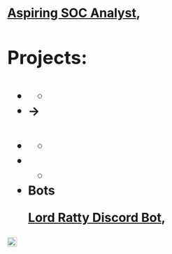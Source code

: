 <h1> <br/><a href="https://github.com/brentgarren"></a> <a href="https://www.linkedin.com/in/brent-garren//">Aspiring SOC Analyst</a>, <a 
<p>
<h2>Projects:</h2>

- ###
  - 
- 
  ->
- ###
  - 
- 
  -
- Bots <p>
  <a href="https://www.linkedin.com/in/brent-garren//">Lord Ratty Discord Bot</a>,
<p>
  
[<img align="left" alt="Brentgarren | LinkedIn" width="22px" src="https://cdn.jsdelivr.net/npm/simple-icons@v3/icons/linkedin.svg" />][linkedin]

[linkedin]: https://www.linkedin.com/in/brent-garren/

<!--
**brentgarren/brentgarren** is a ✨ _special_ ✨ repository because its `README.md` (this file) appears on your GitHub profile.

Here are some ideas to get you started:

- 🔭 I’m currently working on ...
- 🌱 I’m currently learning ...
- 👯 I’m looking to collaborate on ...
- 🤔 I’m looking for help with ...
- 💬 Ask me about ...
- 📫 How to reach me: ...
- 😄 Pronouns: ...
- ⚡ Fun fact: ...
-->
